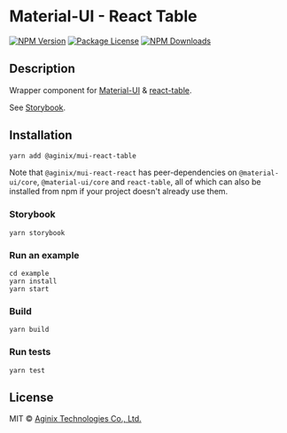 # Material-UI - React Table

<a href="https://www.npmjs.com/@aginix/mui-react-table"><img src="https://img.shields.io/npm/v/@aginix/mui-react-table.svg" alt="NPM Version" /></a>
<a href="https://www.npmjs.com/@aginix/mui-react-table"><img src="https://img.shields.io/npm/l/@aginix/mui-react-table.svg" alt="Package License" /></a>
<a href="https://www.npmjs.com/@aginix/mui-react-table"><img src="https://img.shields.io/npm/dm/@aginix/mui-react-table.svg" alt="NPM Downloads" /></a>

## Description

Wrapper component for [Material-UI](https://github.com/mui-org/material-ui) & [react-table](https://github.com/tannerlinsley/react-table).

See [Storybook](https://aginix.github.io/mui-react-table).

## Installation

```bash
yarn add @aginix/mui-react-table
```

Note that `@aginix/mui-react-react` has peer-dependencies on `@material-ui/core`, `@material-ui/core` and `react-table`, all of which can also be installed from npm if your project doesn't already use them.

### Storybook

```
yarn storybook
```

### Run an example

```
cd example
yarn install
yarn start
```

### Build

`yarn build`

### Run tests

`yarn test`


## License

MIT © [Aginix Technologies Co., Ltd.](https://github.com/Aginix/nestjs-firebase-admin)
